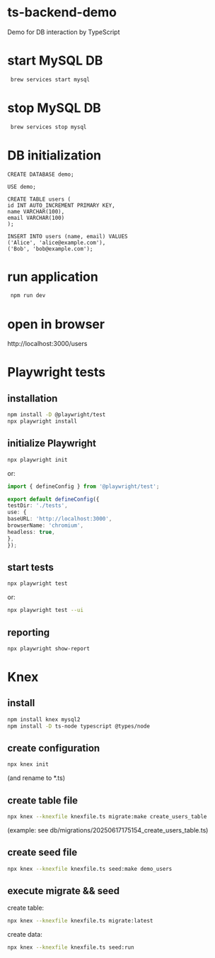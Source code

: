 # ts-backend-demo
Demo for DB interaction by TypeScript

# start MySQL DB
```zsh
 brew services start mysql
```

# stop MySQL DB
```zsh
 brew services stop mysql
```

# DB initialization
```mysql
CREATE DATABASE demo;

USE demo;

CREATE TABLE users (
id INT AUTO_INCREMENT PRIMARY KEY,
name VARCHAR(100),
email VARCHAR(100)
);

INSERT INTO users (name, email) VALUES
('Alice', 'alice@example.com'),
('Bob', 'bob@example.com');
```

# run application
```zsh
 npm run dev
```

# open in browser
http://localhost:3000/users

# Playwright tests
## installation
```zsh
npm install -D @playwright/test
npx playwright install
```
## initialize Playwright
```zsh
npx playwright init
```
or:
```typescript
import { defineConfig } from '@playwright/test';

export default defineConfig({
testDir: './tests',
use: {
baseURL: 'http://localhost:3000',
browserName: 'chromium',
headless: true,
},
});
```
## start tests
```zsh
npx playwright test
```
or:
```zsh
npx playwright test --ui
```

## reporting
```zsh
npx playwright show-report
```

# Knex
## install
```zsh
npm install knex mysql2
npm install -D ts-node typescript @types/node
```

## create configuration
```zsh
npx knex init
```
(and rename to *.ts)

## create table file
```zsh
npx knex --knexfile knexfile.ts migrate:make create_users_table
```
(example: see db/migrations/20250617175154_create_users_table.ts)

## create seed file
```zsh
npx knex --knexfile knexfile.ts seed:make demo_users
```

## execute migrate && seed
create table:
```zsh
npx knex --knexfile knexfile.ts migrate:latest
```
create data:
```zsh
npx knex --knexfile knexfile.ts seed:run
```
